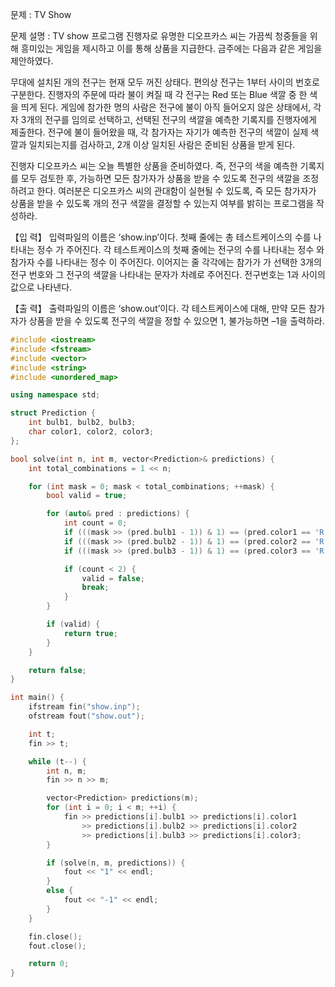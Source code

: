 문제 : TV Show
	
문제 설명 :
TV show 프로그램 진행자로 유명한 디오프카스 씨는 가끔씩 청중들을 위해 흥미있는 게임을 제시하고 이를 통해 상품을 지급한다. 금주에는 다음과 같은 게임을 제안하였다.

무대에 설치된 개의 전구는 현재 모두 꺼진 상태다. 편의상 전구는 1부터 사이의 번호로 구분한다. 진행자의 주문에 따라 불이 켜질 때 각 전구는 Red 또는 Blue 색깔 중 한 색을 띄게 된다. 게임에 참가한 명의 사람은 전구에 불이 아직 들어오지 않은 상태에서, 각자 3개의 전구를 임의로 선택하고, 선택된 전구의 색깔을 예측한 기록지를 진행자에게 제출한다. 전구에 불이 들어왔을 때, 각 참가자는 자기가 예측한 전구의 색깔이 실제 색깔과 일치되는지를 검사하고, 2개 이상 일치된 사람은 준비된 상품을 받게 된다.

진행자 디오프카스 씨는 오늘 특별한 상품을 준비하였다. 즉, 전구의 색을 예측한 기록지를 모두 검토한 후, 가능하면 모든 참가자가 상품을 받을 수 있도록 전구의 색깔을 조정하려고 한다. 여러분은 디오프카스 씨의 관대함이 실현될 수 있도록, 즉 모든 참가자가 상품을 받을 수 있도록 개의 전구 색깔을 결정할 수 있는지 여부를 밝히는 프로그램을 작성하라. 

【입 력】
입력파일의 이름은 ‘show.inp’이다. 첫째 줄에는 총 테스트케이스의 수를 나타내는 정수 가 주어진다. 각 테스트케이스의 첫째 줄에는 전구의 수를 나타내는 정수 와 참가자 수를 나타내는 정수 이 주어진다. 이어지는 줄 각각에는 참가가 가 선택한 3개의 전구 번호와 그 전구의 색깔을 나타내는 문자가 차례로 주어진다. 전구번호는 1과 사이의 값으로 나타낸다.

【출 력】
출력파일의 이름은 ‘show.out’이다. 각 테스트케이스에 대해, 만약 모든 참가자가 상품을 받을 수 있도록 전구의 색깔을 정할 수 있으면 1, 불가능하면 –1을 출력하라.

```c++
#include <iostream>
#include <fstream>
#include <vector>
#include <string>
#include <unordered_map>

using namespace std;

struct Prediction {
    int bulb1, bulb2, bulb3;
    char color1, color2, color3;
};

bool solve(int n, int m, vector<Prediction>& predictions) {
    int total_combinations = 1 << n;

    for (int mask = 0; mask < total_combinations; ++mask) {
        bool valid = true;

        for (auto& pred : predictions) {
            int count = 0;
            if (((mask >> (pred.bulb1 - 1)) & 1) == (pred.color1 == 'R' ? 1 : 0)) ++count;
            if (((mask >> (pred.bulb2 - 1)) & 1) == (pred.color2 == 'R' ? 1 : 0)) ++count;
            if (((mask >> (pred.bulb3 - 1)) & 1) == (pred.color3 == 'R' ? 1 : 0)) ++count;

            if (count < 2) {
                valid = false;
                break;
            }
        }

        if (valid) {
            return true;
        }
    }

    return false;
}

int main() {
    ifstream fin("show.inp");
    ofstream fout("show.out");

    int t;
    fin >> t;

    while (t--) {
        int n, m;
        fin >> n >> m;

        vector<Prediction> predictions(m);
        for (int i = 0; i < m; ++i) {
            fin >> predictions[i].bulb1 >> predictions[i].color1
                >> predictions[i].bulb2 >> predictions[i].color2
                >> predictions[i].bulb3 >> predictions[i].color3;
        }

        if (solve(n, m, predictions)) {
            fout << "1" << endl;
        }
        else {
            fout << "-1" << endl;
        }
    }

    fin.close();
    fout.close();

    return 0;
}

```
